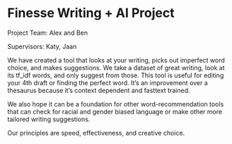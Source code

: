 # Finesse Writing + AI Project

Project Team:
Alex and Ben

Supervisors:
Katy, Jaan

We have created a tool that looks at your writing, picks out imperfect word choice, and makes suggestions. We take a dataset of great writing, look at its tf_idf words, and only suggest from those. This tool is useful for editing your 4th draft or finding the perfect word. It’s an improvement over a thesaurus because it’s context dependent and fasttext trained. 

We also hope it can be a foundation for other word-recommendation tools that can check for racial and gender biased language or make other more tailored writing suggestions.

Our principles are speed, effectiveness, and creative choice. 
